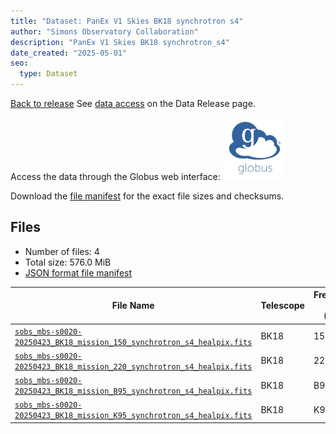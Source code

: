 ```yaml
---
title: "Dataset: PanEx V1 Skies BK18 synchrotron s4"
author: "Simons Observatory Collaboration"
description: "PanEx V1 Skies BK18 synchrotron_s4"
date_created: "2025-05-01"
seo:
  type: Dataset
---
```


[Back to release](./panexv1-bk18.html#datasets)
See [data access](./panexv1-bk18.html#data-access) on the Data Release page.

Access the data through the Globus web interface: [![Download via Globus](images/globus-logo.png)](https://app.globus.org/file-manager?origin_id=53b2a147-ae9d-4bbf-9d18-3b46d133d4bb&origin_path=%2Fpanexp_v1_bk18%2Fsynchrotron_s4%2F)

Download the [file manifest](https://g-0a470a.6b7bd8.0ec8.data.globus.org/panexp_v1_bk18/synchrotron_s4/manifest.json) for the exact file sizes and checksums.

## Files

- Number of files: 4
- Total size: 576.0 MiB
- [JSON format file manifest](https://g-0a470a.6b7bd8.0ec8.data.globus.org/panexp_v1_bk18/synchrotron_s4/manifest.json)

|                                                                                                         File Name                                                                                                         | Telescope | Frequency Band (GHz) | Pixelization |   Size    |
| ------------------------------------------------------------------------------------------------------------------------------------------------------------------------------------------------------------------------- | --------- | -------------------- | ------------ | --------- |
| [`sobs_mbs-s0020-20250423_BK18_mission_150_synchrotron_s4_healpix.fits`](https://g-0a470a.6b7bd8.0ec8.data.globus.org/panexp_v1_bk18/synchrotron_s4/sobs_mbs-s0020-20250423_BK18_mission_150_synchrotron_s4_healpix.fits) | BK18      |                  150 | healpix      | 144.0 MiB |
| [`sobs_mbs-s0020-20250423_BK18_mission_220_synchrotron_s4_healpix.fits`](https://g-0a470a.6b7bd8.0ec8.data.globus.org/panexp_v1_bk18/synchrotron_s4/sobs_mbs-s0020-20250423_BK18_mission_220_synchrotron_s4_healpix.fits) | BK18      |                  220 | healpix      | 144.0 MiB |
| [`sobs_mbs-s0020-20250423_BK18_mission_B95_synchrotron_s4_healpix.fits`](https://g-0a470a.6b7bd8.0ec8.data.globus.org/panexp_v1_bk18/synchrotron_s4/sobs_mbs-s0020-20250423_BK18_mission_B95_synchrotron_s4_healpix.fits) | BK18      | B95                  | healpix      | 144.0 MiB |
| [`sobs_mbs-s0020-20250423_BK18_mission_K95_synchrotron_s4_healpix.fits`](https://g-0a470a.6b7bd8.0ec8.data.globus.org/panexp_v1_bk18/synchrotron_s4/sobs_mbs-s0020-20250423_BK18_mission_K95_synchrotron_s4_healpix.fits) | BK18      | K95                  | healpix      | 144.0 MiB |
